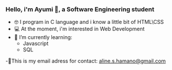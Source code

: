 ### Hello, i'm Ayumi 🦋, a Software Engineering student 
- 🤓 I program in C language and i know a little bit of HTML\CSS
- 💻 At the moment, i'm interested in Web Development
- 📖 I’m currently learning: 
   - Javascript
   - SQL
   
-🌻This is my email adress for contact: aline.s.hamano@gmail.com
